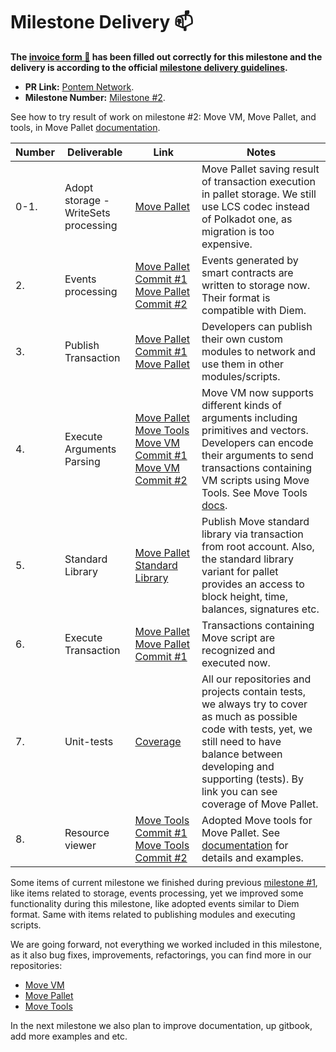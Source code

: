 # Milestone Delivery :mailbox:

**The [invoice form :pencil:](https://forms.gle/8Wx7nxtq8fKrsuEz8) has been filled out correctly for this milestone and the delivery is according to the official [milestone delivery guidelines](https://github.com/w3f/General-Grants-Program/blob/master/grants/milestone-deliverables-guidelines.md).**  

* **PR Link:** [Pontem Network](https://github.com/w3f/Open-Grants-Program/pull/138). 
* **Milestone Number:** [Milestone #2](https://github.com/w3f/Open-Grants-Program/blob/master/applications/pontem.md#milestone-2--alpha-version-of-move-pallet).

See how to try result of work on milestone #2: Move VM, Move Pallet, and tools, in Move Pallet [documentation](https://github.com/pontem-network/sp-move/blob/master/README.md).

| Number | Deliverable | Link | Notes |
| ------------- | ------------- | ------------- |------------- |
| 0-1. | Adopt storage - WriteSets processing | [Move Pallet](https://github.com/pontem-network/sp-move/commit/45a2cfb4d33db5f4a5792b43de313b313d3ec3ca)  | Move Pallet saving result of transaction execution in pallet storage. We still use LCS codec instead of Polkadot one, as migration is too expensive. |
| 2. | Events processing | [Move Pallet Commit #1](https://github.com/pontem-network/sp-move/commit/45a2cfb4d33db5f4a5792b43de313b313d3ec3ca) [Move Pallet Commit #2](https://github.com/pontem-network/sp-move/commit/d74a74801bf5f6f24096ad86df929708f3c39d14) | Events generated by smart contracts are written to storage now. Their format is compatible with Diem. |
| 3. | Publish Transaction | [Move Pallet Commit #1](https://github.com/pontem-network/sp-move/commit/b96592a3b7af3cd3dbf8b5521ae4d558479f7e47) [Move Pallet](https://github.com/pontem-network/sp-move/blob/master/pallets/sp-mvm/src/lib.rs#L105) | Developers can publish their own custom modules to network and use them in other modules/scripts. |
| 4. | Execute Arguments Parsing | [Move Pallet](https://github.com/pontem-network/sp-move/commit/79acc0aafcfaa5279bd4d570cd8aa368d82ee526#diff-ca0cca5ccd74d8e068826c35fd076cac894c357c184a1cd8177a966e9d3be207) [Move Tools](https://github.com/pontem-network/move-tools/commit/fe920402fed2ce71608369dbe43ab672a2518468) [Move VM Commit #1](https://github.com/pontem-network/sp-move-vm/commit/906aa625fba6c52d8d96ea56b4e41ac16f587460) [Move VM Commit #2](https://github.com/pontem-network/sp-move-vm/commit/ad0075005369470f7a509345b456647432670905) | Move VM now supports different kinds of arguments including primitives and vectors. Developers can encode their arguments to send transactions containing VM scripts using Move Tools. See Move Tools [docs](https://github.com/pontem-network/move-tools#dove). |
| 5. | Standard Library	| [Move Pallet](https://github.com/pontem-network/sp-move/commit/d74a74801bf5f6f24096ad86df929708f3c39d14) [Standard Library](https://github.com/pontem-network/move-stdlib) | Publish Move standard library via transaction from root account. Also, the standard library variant for pallet provides an access to block height, time, balances, signatures etc. |
| 6. | Execute Transaction | [Move Pallet](https://github.com/pontem-network/sp-move/blob/master/pallets/sp-mvm/src/lib.rs#L70) [Move Pallet Commit #1](https://github.com/pontem-network/sp-move/commit/f0781c98543b1d5afc3a35f5041cb116438516c4#diff-4e5930d2e2ba9c4d86fb707cc5d1eb7aef9839019ea8e6f3125310aa710557cbR189) | Transactions containing Move script are recognized and executed now. |
| 7. | Unit-tests | [Coverage](https://coveralls.io/github/fzzr-/sp-move)  | All our repositories and projects contain tests, we always try to cover as much as possible code with tests, yet, we still need to have balance between developing and supporting (tests). By link you can see coverage of Move Pallet. |
| 8. | Resource viewer | [Move Tools Commit #1](https://github.com/pontem-network/move-tools/commit/0e17a968141489d51831ba676ae039853383b225#diff-a02b84e9844a8ab53003088e12eaf650c775f16534029532216fa1f66369954c) [Move Tools Commit #2](https://github.com/pontem-network/move-tools/commit/ec8175310ce078d19f7a779eec03fd6cf56cff7e#diff-a02b84e9844a8ab53003088e12eaf650c775f16534029532216fa1f66369954c) | Adopted Move tools for Move Pallet. See [documentation](https://github.com/pontem-network/move-tools/blob/master/resource-viewer/README.md) for details and examples. |

Some items of current milestone we finished during previous [milestone #1](/deliveries/pontem-network_milestone-1.md), like items related to storage, events processing, yet we improved some functionality during this milestone, like adopted events similar to Diem format. Same with items related to publishing modules and executing scripts.

We are going forward, not everything we worked included in this milestone, as it also bug fixes, improvements, refactorings, you can find more in our repositories:

* [Move VM](https://github.com/pontem-network/sp-move-vm)
* [Move Pallet](https://github.com/pontem-network/sp-move)
* [Move Tools](https://github.com/pontem-network/move-tools)

In the next milestone we also plan to improve documentation, up gitbook, add more examples and etc.
